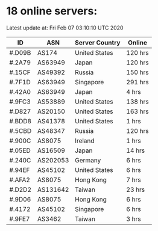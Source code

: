 # 18 online servers:

Latest update at: Fri Feb 07 03:10:10 UTC 2020

| ID | ASN | Server Country | Online |
| -- | --- | -------------- | ------ |
| #.D09B | AS174 | United States | 120 hrs |
| #.2A79 | AS63949 | Japan | 120 hrs |
| #.15CF | AS49392 | Russia | 150 hrs |
| #.7F1D | AS63949 | Singapore | 291 hrs |
| #.42A0 | AS63949 | Japan | 4 hrs |
| #.9FC3 | AS53889 | United States | 138 hrs |
| #.D827 | AS20150 | United States | 163 hrs |
| #.BDD8 | AS41378 | United States | 1 hrs |
| #.5CBD | AS48347 | Russia | 120 hrs |
| #.900C | AS8075 | Ireland | 1 hrs |
| #.05ED | AS16509 | Japan | 14 hrs |
| #.240C | AS202053 | Germany | 6 hrs |
| #.94EF | AS45102 | United States | 6 hrs |
| #.AFA2 | AS8075 | Hong Kong | 7 hrs |
| #.D2D2 | AS131642 | Taiwan | 23 hrs |
| #.9D06 | AS8075 | Hong Kong | 6 hrs |
| #.4172 | AS45102 | Singapore | 6 hrs |
| #.9FE7 | AS3462 | Taiwan | 3 hrs |


